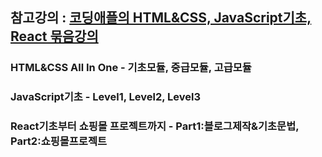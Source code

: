 ## 참고강의 : [코딩애플의 HTML&CSS, JavaScript기초, React 묶음강의](https://codingapple.com/)

### HTML&CSS All In One - 기초모듈, 중급모듈, 고급모듈
### JavaScript기초 - Level1, Level2, Level3
### React기초부터 쇼핑몰 프로젝트까지 - Part1:블로그제작&기초문법, Part2:쇼핑몰프로젝트
